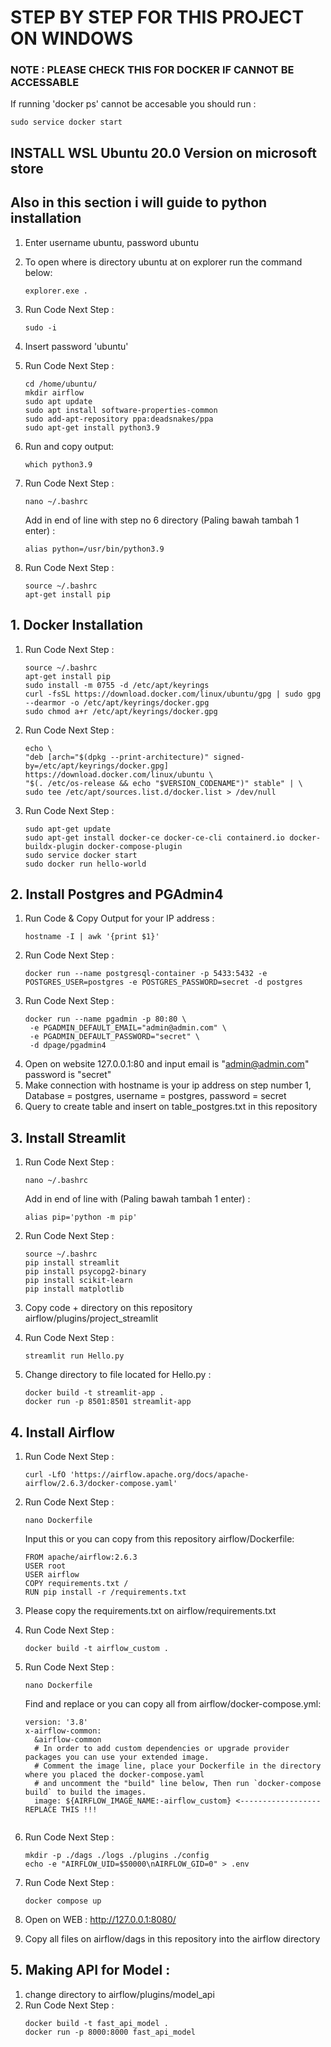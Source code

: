 # STEP BY STEP FOR THIS PROJECT ON WINDOWS


### NOTE : PLEASE CHECK THIS FOR DOCKER IF CANNOT BE ACCESSABLE
   If running 'docker ps' cannot be accesable you should run :
   ```
   sudo service docker start
   ```


## INSTALL WSL Ubuntu 20.0 Version on microsoft store 
## Also in this section i will guide to python installation

1. Enter username ubuntu, password ubuntu
2. To open where is directory ubuntu at on explorer run the command below:
   ```
   explorer.exe .
   ```
3. Run Code Next Step :
   ```
   sudo -i
   ```
4. Insert password 'ubuntu'
5. Run Code Next Step :
   ```
   cd /home/ubuntu/
   mkdir airflow
   sudo apt update
   sudo apt install software-properties-common
   sudo add-apt-repository ppa:deadsnakes/ppa
   sudo apt-get install python3.9
   ```

6. Run and copy output:
   ```
   which python3.9
   ```
7. Run Code Next Step :
   ```
   nano ~/.bashrc
   ```

   Add in end of line with step no 6 directory (Paling bawah tambah 1 enter) :
   ```
   alias python=/usr/bin/python3.9
   ```

8. Run Code Next Step :
   ```
   source ~/.bashrc
   apt-get install pip
   ```

## 1. Docker Installation
1. Run Code Next Step :
   ```
   source ~/.bashrc
   apt-get install pip
   sudo install -m 0755 -d /etc/apt/keyrings
   curl -fsSL https://download.docker.com/linux/ubuntu/gpg | sudo gpg --dearmor -o /etc/apt/keyrings/docker.gpg
   sudo chmod a+r /etc/apt/keyrings/docker.gpg
   ```

2. Run Code Next Step :
   ```
   echo \
   "deb [arch="$(dpkg --print-architecture)" signed-by=/etc/apt/keyrings/docker.gpg] https://download.docker.com/linux/ubuntu \
   "$(. /etc/os-release && echo "$VERSION_CODENAME")" stable" | \
   sudo tee /etc/apt/sources.list.d/docker.list > /dev/null
   ```
3. Run Code Next Step :
   ```
   sudo apt-get update
   sudo apt-get install docker-ce docker-ce-cli containerd.io docker-buildx-plugin docker-compose-plugin
   sudo service docker start
   sudo docker run hello-world
   ```

   
## 2. Install Postgres and PGAdmin4
1. Run Code & Copy Output for your IP address :
   ```
   hostname -I | awk '{print $1}'
   ```
2. Run Code Next Step :
   ```
   docker run --name postgresql-container -p 5433:5432 -e POSTGRES_USER=postgres -e POSTGRES_PASSWORD=secret -d postgres
   ```
4. Run Code Next Step :
   ```
   docker run --name pgadmin -p 80:80 \
    -e PGADMIN_DEFAULT_EMAIL="admin@admin.com" \
    -e PGADMIN_DEFAULT_PASSWORD="secret" \
    -d dpage/pgadmin4
   ```
5. Open on website 127.0.0.1:80 and input email is "admin@admin.com" password is "secret"
6. Make connection with hostname is your ip address on step number 1, Database = postgres, username = postgres, password = secret
7. Query to create table and insert on table_postgres.txt in this repository


## 3. Install Streamlit
1. Run Code  Next Step :
   ```
   nano ~/.bashrc
   ```
   
   Add in end of line with (Paling bawah tambah 1 enter) :
   ```
   alias pip='python -m pip'
   ```
2. Run Code Next Step :
   ```
   source ~/.bashrc
   pip install streamlit
   pip install psycopg2-binary
   pip install scikit-learn
   pip install matplotlib
   ```
3. Copy code + directory on this repository airflow/plugins/project_streamlit
4. Run Code Next Step :
   ```
   streamlit run Hello.py
   ```
5. Change directory to file located for Hello.py :
   ```
   docker build -t streamlit-app .
   docker run -p 8501:8501 streamlit-app
   ```

## 4. Install Airflow
1. Run Code  Next Step :
   ```
   curl -LfO 'https://airflow.apache.org/docs/apache-airflow/2.6.3/docker-compose.yaml'
   ```

2. Run Code  Next Step :
   ```
   nano Dockerfile 
   ```
   Input this or you can copy from this repository airflow/Dockerfile:
   ```
   FROM apache/airflow:2.6.3
   USER root
   USER airflow
   COPY requirements.txt /
   RUN pip install -r /requirements.txt
   ```
3. Please copy the requirements.txt on airflow/requirements.txt
4. Run Code Next Step :
   ```
   docker build -t airflow_custom .
   ```
5. Run Code  Next Step :
   ```
   nano Dockerfile 
   ```
   Find and replace or you can copy all from airflow/docker-compose.yml:
   ```
   version: '3.8'
   x-airflow-common:
     &airflow-common
     # In order to add custom dependencies or upgrade provider packages you can use your extended image.
     # Comment the image line, place your Dockerfile in the directory where you placed the docker-compose.yaml
     # and uncomment the "build" line below, Then run `docker-compose build` to build the images.
     image: ${AIRFLOW_IMAGE_NAME:-airflow_custom} <------------------ REPLACE THIS !!!

   
   ```
6. Run Code  Next Step :
   ```
   mkdir -p ./dags ./logs ./plugins ./config
   echo -e "AIRFLOW_UID=$50000\nAIRFLOW_GID=0" > .env
   ```
7. Run Code  Next Step :
   ```
   docker compose up
   ```
8. Open on WEB : http://127.0.0.1:8080/
9. Copy all files on airflow/dags in this repository into the airflow directory



## 5. Making API for Model :
1. change directory to airflow/plugins/model_api
2. Run Code  Next Step :
   ```
   docker build -t fast_api_model .
   docker run -p 8000:8000 fast_api_model
   ```
